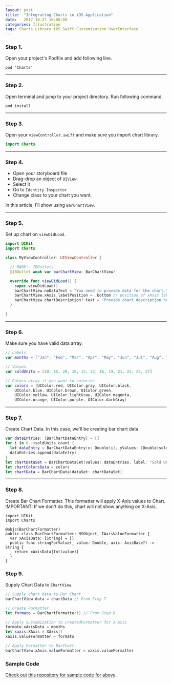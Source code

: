 ```yaml
---
layout: post
title:  "Integrating Charts in iOS Application"
date:   2017-10-27 10:00:00
categories: Illustration
tags: Charts Library iOS Swift Customization UserInterface
---
```


### Step 1.

Open your project's Podfile and add following line.

```
pod 'Charts'
```

----

### Step 2.

Open terminal and jump to your project directory.
Run following command.

```
pod install
```

----

### Step 3. 

Open your `viewController.swift` and make sure you import chart library.

```swift
import Charts
```

----

### Step 4.

* Open your storyboard file
* Drag-drop an object of `UIView`.
* Select it
* Go to `Identity Inspector`
* Change class to your chart you want. 

In this article, I'll show using `BarChartView`.

---

### Step 5.

Set up chart on `viewDidLoad`.

```swift
import UIKit
import Charts

class MyViewController: UIViewController {

  // MARK:- IBOutlets
  @IBOutlet weak var barChartView: BarChartView!

  override func viewDidLoad() {
    super.viewDidLoad()
    barChartView.noDataText = "You need to provide data for the chart."
    barChartView.xAxis.labelPosition = .bottom // position of xAxis labels
    barChartView.chartDescription?.text = "Provide chart description here."
  }

}
```

---

### Step 6. 

Make sure you have valid data array.

```swift
// Labels
var months = ["Jan", "Feb", "Mar", "Apr", "May", "Jun", "Jul", "Aug", "Sep", "Oct", "Nov", "Dec"]

// Values
var soldUnits = [10, 15, 20, 18, 17, 22, 16, 19, 21, 22, 25, 27]

// Colors array if you want to colorize 
var colors = [UIColor.red, UIColor.gray, UIColor.black,
	UIColor.blue, UIColor.brown, UIColor.green,
	UIColor.yellow, UIColor.lightGray, UIColor.magenta,
	UIColor.orange, UIColor.purple, UIColor.darkGray]
```

---

### Step 7. 

Create Chart Data. In this case, we'll be creating bar chart data.

```swift
var dataEntries: [BarChartDataEntry] = []
for i in 0..<soldUnits.count {
  let dataEntry = BarChartDataEntry(x: Double(i), yValues: [Double(soldUnits[i])])
  dataEntries.append(dataEntry)
}
let chartDataSet = BarChartDataSet(values: dataEntries, label: "Sold Units")
let chartColorsData = colors
let chartData = BarChartData(dataSet: chartDataSet)
```

---

### Step 8. 

Create Bar Chart Formatter. This formatter will apply X-Axis values to Chart.
IMPORTANT: If we don't do this, chart will not show anything on X-Axis.

```
import UIKit
import Charts

@objc(BarChartFormatter)
public class BarChartFormatter: NSObject, IAxisValueFormatter {
  var xAxisData: [String] = []
  public func stringForValue(_ value: Double, axis: AxisBase?) -> String {
    return xAxisData[Int(value)]
  }
}
```

### Step 9.

Supply Chart Data to `ChartView`.

```swift
// Supply chart data to Bar Chart
barChartView.data = chartData // From Step 7

// Create Formatter
let formato = BarChartFormatter() // From Step 8

// Apply customization to createdFormatter for X Axis
formato.xAxisData = months 
let xaxis:XAxis = XAxis()
xaxis.valueFormatter = formato

// Apply Formatter to BarChart
barChartView.xAxis.valueFormatter = xaxis.valueFormatter
```

### Sample Code

[Check out this repository for sample code for above](https://github.com/sag333ar/TMEStockExchange).